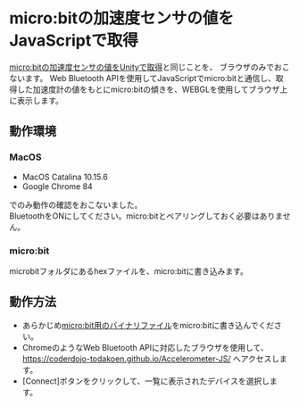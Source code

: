 # micro:bitの加速度センサの値をJavaScriptで取得
[micro:bitの加速度センサの値をUnityで取得](https://github.com/coderdojo-todakoen/Accelerometer)と同じことを、 ブラウザのみでおこないます。
Web Bluetooth APIを使用してJavaScriptでmicro:bitと通信し、取得した加速度計の値をもとにmicro:bitの傾きを、WEBGLを使用してブラウザ上に表示します。

## 動作環境
### MacOS
- MacOS Catalina 10.15.6
- Google Chrome 84

でのみ動作の確認をおこないました。  
BluetoothをONにしてください。micro:bitとペアリングしておく必要はありません。

### micro:bit
microbitフォルダにあるhexファイルを、micro:bitに書き込みます。

## 動作方法
- あらかじめ[micro:bit用のバイナリファイル](https://github.com/coderdojo-todakoen/Accelerometer-JS/tree/master/microbit)をmicro:bitに書き込んでください。
- ChromeのようなWeb Bluetooth APIに対応したブラウザを使用して、https://coderdojo-todakoen.github.io/Accelerometer-JS/ へアクセスします。
- [Connect]ボタンをクリックして、一覧に表示されたデバイスを選択します。
